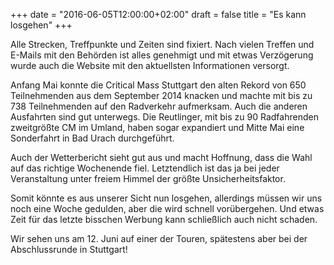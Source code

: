+++
date = "2016-06-05T12:00:00+02:00"
draft = false
title = "Es kann losgehen"
+++

Alle Strecken, Treffpunkte und Zeiten sind fixiert.  Nach vielen Treffen und
E-Mails mit den Behörden ist alles genehmigt und mit etwas Verzögerung wurde
auch die Website mit den aktuellsten Informationen versorgt.

Anfang Mai konnte die Critical Mass Stuttgart den alten Rekord von
650 Teilnehmenden aus dem September 2014 knacken und machte mit bis zu
738 Teilnehmenden auf den Radverkehr aufmerksam.  Auch die anderen Ausfahrten
sind gut unterwegs.  Die Reutlinger, mit bis zu 90 Radfahrenden zweitgrößte CM
im Umland, haben sogar expandiert und Mitte Mai eine Sonderfahrt in Bad Urach
durchgeführt.

Auch der Wetterbericht sieht gut aus und macht Hoffnung, dass die Wahl auf das
richtige Wochenende fiel.  Letztendlich ist das ja bei jeder Veranstaltung unter
freiem Himmel der größte Unsicherheitsfaktor.

Somit könnte es aus unserer Sicht nun losgehen, allerdings müssen wir uns noch
eine Woche gedulden, aber die wird schnell vorübergehen.  Und etwas Zeit für das
letzte bisschen Werbung kann schließlich auch nicht schaden.

Wir sehen uns am 12. Juni auf einer der Touren, spätestens aber bei der
Abschlussrunde in Stuttgart!
